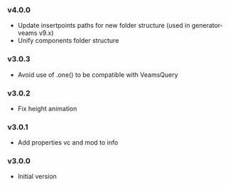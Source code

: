 ### v4.0.0
- Update insertpoints paths for new folder structure (used in generator-veams v9.x)
- Unify components folder structure

### v3.0.3
- Avoid use of .one() to be compatible with VeamsQuery

### v3.0.2
- Fix height animation 

### v3.0.1
- Add properties vc and mod to info

### v3.0.0
- Initial version
